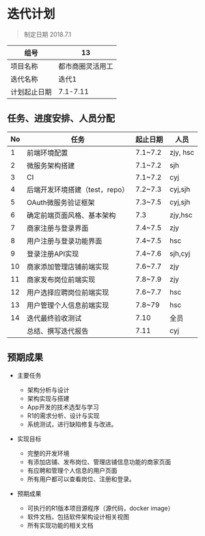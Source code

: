 # 迭代计划

> 制定日期 2018.7.1

| 组号         | 13               |
| ------------ | ---------------- |
| 项目名称     | 都市商圈灵活用工 |
| 迭代名称     | 迭代1            |
| 计划起止日期 | 7.1-7.11         |

## 任务、进度安排、人员分配

| No   | 任务         | 起止日期 | 人员     |
| ---- | ------------ | -------- | -------- |
| 1    | 前端环境配置 | 7.1~7.2  | zjy, hsc |
| 2    | 微服务架构搭建 | 7.1~7.2 | sjh |
| 3 | CI | 7.1~7.2 | cyj |
| 4 | 后端开发环境搭建（test，repo） | 7.2~7.3 | cyj,sjh |
| 5 | OAuth微服务验证框架 | 7.3~7.5 | cyj,sjh |
| 6 | 确定前端页面风格、基本架构 | 7.3 | zjy,hsc |
| 7 | 商家注册与登录界面 | 7.4~7.5 | zjy |
| 8 | 用户注册与登录功能界面 | 7.4~7.5 | hsc |
| 9 | 登录注册API实现 | 7.4~7.6 | sjh,cyj |
| 10 | 商家添加管理店铺前端实现 | 7.6~7.7 | zjy |
| 11 | 商家发布岗位前端实现 | 7.8~7.9 | zjy |
| 12 | 用户选择应聘岗位前端实现 | 7.6~7.7 | hsc |
| 13 | 用户管理个人信息前端实现 | 7.8~79 | hsc |
| 14 | 迭代最终验收测试 | 7.10 | 全员 |
|  | 总结、撰写迭代报告 | 7.11 | cyj |

## 预期成果

* 主要任务
  * 架构分析与设计
  * 架构实现与搭建
  * App开发的技术选型与学习
  *  R1的需求分析、设计与实现
  * 系统测试，进行缺陷修复与改进。
* 实现目标
  * 完整的开发环境
  * 有添加店铺、发布岗位、管理店铺信息功能的商家页面
  * 有应聘和管理个人信息的用户页面
  * 所有用户都可以查看岗位、注册和登录。

* 预期成果
  * 可执行的R1版本项目源程序（源代码，docker image）
  * 软件文档，包括软件架构设计相关视图
  * 所有实现功能的相关文档